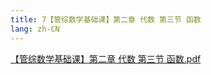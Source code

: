 ```yaml
---
title: 7【管综数学基础课】第二章 代数 第三节 函数
lang: zh-CN
---
```


[【管综数学基础课】第二章 代数 第三节 函数.pdf](https://note.godolphinx.org/images%2Fmath%2Fbasic%2F7%2F%E3%80%90%E7%AE%A1%E7%BB%BC%E6%95%B0%E5%AD%A6%E5%9F%BA%E7%A1%80%E8%AF%BE%E3%80%91%E7%AC%AC%E4%BA%8C%E7%AB%A0%20%E4%BB%A3%E6%95%B0%20%E7%AC%AC%E4%B8%89%E8%8A%82%20%E5%87%BD%E6%95%B0.pdf)
